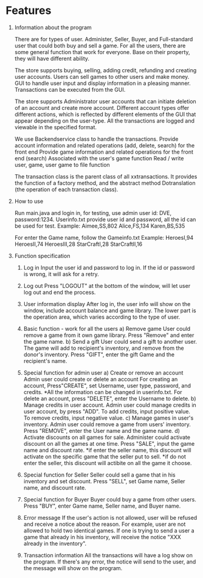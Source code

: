 # Features

1. Information about the program
    
    There are for types of user. Administer, Seller, Buyer, and Full-standard user that could both buy and sell a game.
    For all the users, there are some general function that work for everyone. Base on their property, they will have different ability.

    The store supports buying, selling, adding credit, refunding and creating user accounts.
    Users can sell games to other users and make money.
    GUI to handle user input and display information in a pleasing manner.
    Transactions can be executed from the GUI.

    The store supports Administrator user accounts that can initiate deletion of an account and create more account.
    Different account types offer different actions, which is reflected by different elements of the GUI that appear depending on the user-type.
    All the transactions are logged and viewable in the specified format.

    We use Backendservice class to handle the transactions.
    Provide account information and related operations (add, delete, search) for the front end
    Provide game information and related operations for the front end (search)
    Associated with the user's game function
    Read / write user, game, user game to file function

    The transaction class is the parent class of all xxtransactions. 
    It provides the function of a factory method, and the abstract method Dotranslation (the operation of each transaction class).

2. How to use
   
   Run main.java and login in, for testing, use admin user id: DVE, password:1234.
   Userinfo.txt provide user id and password, all the id can be used for test.
   Example:
   Aimee,SS,802
   Alice,FS,134
   Karen,BS,535
   
   For enter the Game name, follow the Gameinfo.txt
   Example:
   HeroesI,94
   HeroesII,74
   HeroesIII,28
   StarCraftI,28
   StarCraftII,16

3. Function specification
   1. Log in
      Input the user id and password to log in.
      If the id or password is wrong, it will ask for a retry.
      
   2. Log out
      Press "LOGOUT" at the bottom of the window, will let user log out and end the process.
      
   3. User information display
      After log in, the user info will show on the window, include account balance and game library.
      The lower part is the operation area, which varies according to the type of user.
      
   4. Basic function - work for all the users
      a) Remove game
            User could remove a game from it own game library.
            Press "Remove" and enter the game name.
      b) Send a gift 
            User could send a gift to another user. 
            The game will add to recipient's inventory, and remove from the donor's inventory.
            Press "GIFT", enter the gift Game and the recipient's name.
      
   5. Special function for admin user
      a) Create or remove an account
            Admin user could create or delete an account
            For creating an account, Press"CREATE", set Username, user type, password, and credits.
                *All the information can be changed in userinfo.txt.
            For delete an account, press "DELETE", enter the Username to delete.
      b) Manage credits in user account.
            Admin user could manage credits in user account, by press "ADD".
            To add credits, input positive value.
            To remove credits, input negative value.
      c) Manage games in user's inventory.
            Admin user could remove a game from users' inventory.
            Press "REMOVE", enter the User name and the game name.
      d) Activate discounts on all games for sale.
            Administer could activate discount on all the games at one time.
            Press "SALE", input the game name and discount rate.
                *if enter the seller name, this discount will activate on the specific game that the seller put to sell.
                *if do not enter the seller, this discount will actibite on all the game it choose.
      
   6. Special function for Seller 
      Seller could sell a game that in his inventory and set discount.
      Press "SELL", set Game name, Seller name, and discount rate.
      
   7. Special function for Buyer
      Buyer could buy a game from other users. 
      Press "BUY", enter Game name, Seller name, and Buyer name.
      
   8. Error message
      If the user's action is not allowed, user will be refused and receive a notice about the reason.
      For example, user are not allowed to hold two identical games. 
      If one is trying to send a user a game that already in his inventory, will receive the notice "XXX already in the inventory".
      
   9. Transaction information
      All the transactions will have a log show on the program. 
      If there's any error, the notice will send to the user, and the message will show on the program.
    
